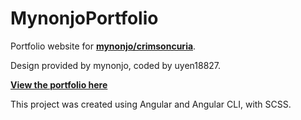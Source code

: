 # MynonjoPortfolio

Portfolio website for [**mynonjo/crimsoncuria**](https://www.instagram.com/mynonjo/). 

Design provided by mynonjo, coded by uyen18827.

[**View the portfolio here**](https://uyen18827.github.io/mynonjo-portfolio-angular/)

This project was created using Angular and Angular CLI, with SCSS.
